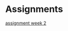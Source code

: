 # Assignments

[assignment week 2](https://github.com/mdg9709/Assignments/blob/master/Assignment_week_2%20(1).ipynb)

